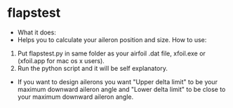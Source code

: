 # flapstest
* What it does:
* Helps you to calculate your aileron position and size.
How to use:
1. Put flapstest.py in same folder as your airfoil .dat file, xfoil.exe or (xfoil.app for mac os x users).
1. Run the python script and it will be self explanatory.

* If you want to design ailerons you want "Upper delta limit" to be your maximum downward aileron angle and "Lower delta limit" to be close to your maximum downward aileron angle.
